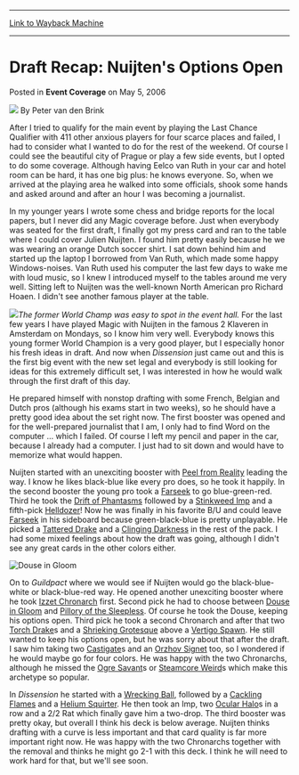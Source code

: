 
---
[Link to Wayback Machine](https://web.archive.org/web/20220527042916/https://magic.wizards.com/en/articles/archive/event-coverage/draft-recap-nuijtens-options-open-2006-05-05)

[_metadata_:author]:- "Peter van den Brink"
[_metadata_:description]:- "After I tried to qualify for the main event by playing the Last Chance Qualifier with 411 other anxious players for four scarce places and failed, I had to consider what I wanted to do for the rest of the weekend. Of course I could see the beautiful city of Prague or play a few side events, but I opted to do some coverage. Although having Eelco van Ruth in your car and hotel"
[_metadata_:generator]:- "Drupal 7 (http://drupal.org)"
[_metadata_:node]:- "542331"
[_metadata_:publish_date]:- "2006-05-05"
[_metadata_:source]:- "div-main-content"
[_metadata_:title]:- "Draft Recap: Nuijten's Options Open"
[_metadata_:wayback_capture_timestamp]:- "2022-05-27 04:29:16"
[_metadata_:wayback_raw_url]:- "https://web.archive.org/web/20220527042916id_/https://magic.wizards.com/en/articles/archive/event-coverage/draft-recap-nuijtens-options-open-2006-05-05"
[_metadata_:wayback_url]:- "https://magic.wizards.com/en/articles/archive/event-coverage/draft-recap-nuijtens-options-open-2006-05-05"
---


Draft Recap: Nuijten's Options Open
===================================



 Posted in **Event Coverage**
 on May 5, 2006 






![](https://media.magic.wizards.com/styles/auth_small/public/generic-avatar-150_126.png)
By Peter van den Brink











After I tried to qualify for the main event by playing the Last Chance Qualifier with 411 other anxious players for four scarce places and failed, I had to consider what I wanted to do for the rest of the weekend. Of course I could see the beautiful city of Prague or play a few side events, but I opted to do some coverage. Although having Eelco van Ruth in your car and hotel room can be hard, it has one big plus: he knows everyone. So, when we arrived at the playing area he walked into some officials, shook some hands and asked around and after an hour I was becoming a journalist.


In my younger years I wrote some chess and bridge reports for the local papers, but I never did any Magic coverage before. Just when everybody was seated for the first draft, I finally got my press card and ran to the table where I could cover Julien Nuijten. I found him pretty easily because he we was wearing an orange Dutch soccer shirt. I sat down behind him and started up the laptop I borrowed from Van Ruth, which made some happy Windows-noises. Van Ruth used his computer the last few days to wake me with loud music, so I knew I introduced myself to the tables around me very well. Sitting left to Nuijten was the well-known North American pro Richard Hoaen. I didn't see another famous player at the table.


![](https://media.magic.wizards.com/image_legacy_migration/sideboard/images/ptpra06/nuijten_draft.jpg)*The former World Champ was easy to spot in the event hall.*
For the last few years I have played Magic with Nuijten in the famous 2 Klaveren in Amsterdam on Mondays, so I know him very well. Everybody knows this young former World Champion is a very good player, but I especially honor his fresh ideas in draft. And now when *Dissension* just came out and this is the first big event with the new set legal and everybody is still looking for ideas for this extremely difficult set, I was interested in how he would walk through the first draft of this day.


He prepared himself with nonstop drafting with some French, Belgian and Dutch pros (although his exams start in two weeks), so he should have a pretty good idea about the set right now. The first booster was opened and for the well-prepared journalist that I am, I only had to find Word on the computer … which I failed. Of course I left my pencil and paper in the car, because I already had a computer. I just had to sit down and would have to memorize what would happen.


Nuijten started with an unexciting booster with [Peel from Reality](https://gatherer.wizards.com/Pages/Card/Details.aspx?name=Peel+from+Reality) leading the way. I know he likes black-blue like every pro does, so he took it happily. In the second booster the young pro took a [Farseek](https://gatherer.wizards.com/Pages/Card/Details.aspx?name=Farseek) to go blue-green-red. Third he took the [Drift of Phantasms](https://gatherer.wizards.com/Pages/Card/Details.aspx?name=Drift+of+Phantasms) followed by a [Stinkweed Imp](https://gatherer.wizards.com/Pages/Card/Details.aspx?name=Stinkweed+Imp) and a fifth-pick [Helldozer](https://gatherer.wizards.com/Pages/Card/Details.aspx?name=Helldozer)! Now he was finally in his favorite B/U and could leave [Farseek](https://gatherer.wizards.com/Pages/Card/Details.aspx?name=Farseek) in his sideboard because green-black-blue is pretty unplayable. He picked a [Tattered Drake](https://gatherer.wizards.com/Pages/Card/Details.aspx?name=Tattered+Drake) and a [Clinging Darkness](https://gatherer.wizards.com/Pages/Card/Details.aspx?name=Clinging+Darkness) in the rest of the pack. I had some mixed feelings about how the draft was going, although I didn't see any great cards in the other colors either.



![Douse in Gloom](http://gatherer.wizards.com/Handlers/Image.ashx?type=card&name=Douse+in+Gloom)

On to *Guildpact* where we would see if Nuijten would go the black-blue-white or black-blue-red way. He opened another unexciting booster where he took [Izzet Chronarch](https://gatherer.wizards.com/Pages/Card/Details.aspx?name=Izzet+Chronarch) first. Second pick he had to choose between [Douse in Gloom](https://gatherer.wizards.com/Pages/Card/Details.aspx?name=Douse+in+Gloom) and [Pillory of the Sleepless](https://gatherer.wizards.com/Pages/Card/Details.aspx?name=Pillory+of+the+Sleepless). Of course he took the Douse, keeping his options open. Third pick he took a second Chronarch and after that two [Torch Drake](https://gatherer.wizards.com/Pages/Card/Details.aspx?name=Torch+Drake)s and a [Shrieking Grotesque](https://gatherer.wizards.com/Pages/Card/Details.aspx?name=Shrieking+Grotesque) above a [Vertigo Spawn](https://gatherer.wizards.com/Pages/Card/Details.aspx?name=Vertigo+Spawn). He still wanted to keep his options open, but he was sorry about that after the draft. I saw him taking two [Castigate](https://gatherer.wizards.com/Pages/Card/Details.aspx?name=Castigate)s and an [Orzhov Signet](https://gatherer.wizards.com/Pages/Card/Details.aspx?name=Orzhov+Signet) too, so I wondered if he would maybe go for four colors. He was happy with the two Chronarchs, although he missed the [Ogre Savant](https://gatherer.wizards.com/Pages/Card/Details.aspx?name=Ogre+Savant)s or [Steamcore Weird](https://gatherer.wizards.com/Pages/Card/Details.aspx?name=Steamcore+Weird)s which make this archetype so popular.


In *Dissension* he started with a [Wrecking Ball](https://gatherer.wizards.com/Pages/Card/Details.aspx?name=Wrecking+Ball), followed by a [Cackling Flames](https://gatherer.wizards.com/Pages/Card/Details.aspx?name=Cackling+Flames) and a [Helium Squirter](https://gatherer.wizards.com/Pages/Card/Details.aspx?name=Helium+Squirter). He then took an Imp, two [Ocular Halo](https://gatherer.wizards.com/Pages/Card/Details.aspx?name=Ocular+Halo)s in a row and a 2/2 Rat which finally gave him a two-drop. The third booster was pretty okay, but overall I think his deck is below average. Nuijten thinks drafting with a curve is less important and that card quality is far more important right now. He was happy with the two Chronarchs together with the removal and thinks he might go 2-1 with this deck. I think he will need to work hard for that, but we'll see soon.








